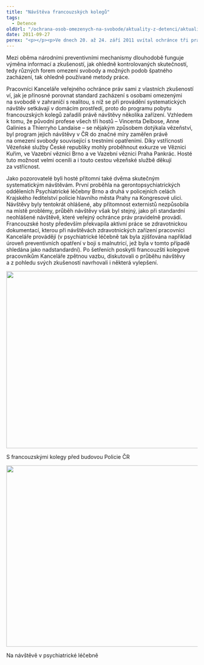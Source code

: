 ```yaml
---
title: "Návštěva francouzských kolegů"
tags:
  - Detence
oldUrl: "/ochrana-osob-omezenych-na-svobode/aktuality-z-detenci/aktuality-z-detenci-2011/navsteva-francouzskych-kolegu/"
date: 2011-09-27
perex: "<p></p><p>Ve dnech 20. až 24. září 2011 uvítal ochránce tři pracovníky francouzského národního preventivního mechanismu. Pozváním tak oplatil návštěvu, kterou u instituce Contrôleur général des lieux de privation de liberté (<a title=\"Otevření do nového okna\" href=\"http://www.cglpl.fr/\" target=\"_blank\">www.cglpl.fr</a> <img alt=\"\" src=\"https://www.ochrance.cz/typo3/ext/od_linkdesc/icons/external.gif\" class=\"od_linkdesc_icon_external\" />) ve Francii vykonali v březnu 2011 tři pracovníci Kanceláře veřejného ochránce práv.</p>"
---
```


<!-- imported from the old website -->

<p>Mezi oběma národními preventivními mechanismy dlouhodobě funguje výměna informací a zkušeností, jak ohledně kontrolovaných skutečností, tedy různých forem omezení svobody a možných podob špatného zacházení, tak ohledně používané metody práce. </p><p>Pracovníci Kanceláře veřejného ochránce práv sami z vlastních zkušeností ví, jak je přínosné porovnat standard zacházení s osobami omezenými na svobodě v zahraničí s realitou, s níž se při provádění systematických návštěv setkávají v domácím prostředí, proto do programu pobytu francouzských kolegů zařadili právě návštěvy několika zařízení. Vzhledem k tomu, že původní profese všech tří hostů – Vincenta Delbose, Anne Galinies a Thierryho Landaise – se nějakým způsobem dotýkala vězeňství, byl program jejich návštěvy v ČR do značné míry zaměřen právě na omezení svobody související s trestními opatřeními. Díky vstřícnosti Vězeňské služby České republiky mohly proběhnout exkurze ve Věznici Kuřim, ve Vazební věznici Brno a ve Vazební věznici Praha Pankrác. Hosté tuto možnost velmi ocenili a i touto cestou vězeňské službě děkují za vstřícnost.</p><p>Jako pozorovatelé byli hosté přítomni také dvěma skutečným systematickým návštěvám. První proběhla na gerontopsychiatrických odděleních Psychiatrické léčebny Brno a druhá v policejních celách Krajského ředitelství policie hlavního města Prahy na Kongresové ulici. Návštěvy byly tentokrát ohlášené, aby přítomnost externistů nezpůsobila na místě problémy, průběh návštěvy však byl stejný, jako při standardní neohlášené návštěvě, které veřejný ochránce práv pravidelně provádí. Francouzské hosty především překvapila aktivní práce se zdravotnickou dokumentací, kterou při návštěvách zdravotnických zařízení pracovníci Kanceláře provádějí (v psychiatrické léčebně tak byla zjišťována například úroveň preventivních opatření v boji s malnutricí, jež byla v tomto případě shledána jako nadstandardní). Po šetřeních poskytli francouzští kolegové pracovníkům Kanceláře zpětnou vazbu, diskutovali o průběhu návštěvy a z pohledu svých zkušeností navrhovali i některá vylepšení.  </p><p><img src="https://www.ochrance.cz/fileadmin/user_upload/ochrana_osob/obrazky/Francouzi01-web.jpg" title="S francouzskými kolegy před budovou Policie ČR" height="465" width="639" alt="" /></p><p>S francouzskými kolegy před budovou Policie ČR</p><p><img src="https://www.ochrance.cz/fileadmin/user_upload/ochrana_osob/obrazky/Francouzi02-web.jpg" style="BORDER-BOTTOM-COLOR: ; BORDER-TOP-COLOR: ; BORDER-RIGHT-COLOR: ; BORDER-LEFT-COLOR: " title="Na návštěvě v psychiatrické léčebně" height="476" width="636" alt="" /></p><p>Na návštěvě v psychiatrické léčebně</p>
